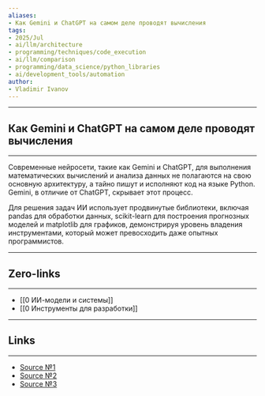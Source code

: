 ```yaml
---
aliases: 
- Как Gemini и ChatGPT на самом деле проводят вычисления 
tags:
- 2025/Jul
- ai/llm/architecture
- programming/techniques/code_execution
- ai/llm/comparison
- programming/data_science/python_libraries
- ai/development_tools/automation
author:
- Vladimir Ivanov
---
```

-----
##  Как Gemini и ChatGPT на самом деле проводят вычисления 
-----
Современные нейросети, такие как Gemini и ChatGPT, для выполнения математических вычислений и анализа данных не полагаются на свою основную архитектуру, а тайно пишут и исполняют код на языке Python. Gemini, в отличие от ChatGPT, скрывает этот процесс. 

Для решения задач ИИ использует продвинутые библиотеки, включая pandas для обработки данных, scikit-learn для построения прогнозных моделей и matplotlib для графиков, демонстрируя уровень владения инструментами, который может превосходить даже опытных программистов.

---
## Zero-links
---
- [[0 ИИ-модели и системы]]
- [[0 Инструменты для разработки]]

---
## Links
---
- [Source №1](https://t.me/turboproject/1887)
- [Source №2](https://t.me/turboproject/1888)
- [Source №3](https://t.me/turboproject/1889)